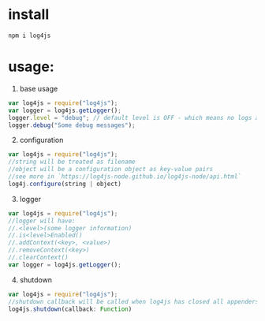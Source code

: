 # install
`npm i log4js`
# usage: 
1. base usage
```javascript
var log4js = require("log4js");
var logger = log4js.getLogger();
logger.level = "debug"; // default level is OFF - which means no logs at all.
logger.debug("Some debug messages");
```
2. configuration
```javascript
var log4js = require("log4js");
//string will be treated as filename
//object will be a configuration object as key-value pairs
//see more in `https://log4js-node.github.io/log4js-node/api.html`
log4j.configure(string | object)
```
3. logger
```javascript
var log4js = require("log4js");
//logger will have:
//.<level>(some logger information)
//.is<level>Enabled()
//.addContext(<key>, <value>)
//.removeContext(<key>)
//.clearContext()
var logger = log4js.getLogger();
```
4. shutdown
```javascript
var log4js = require("log4js");
//shutdown callback will be called when log4js has closed all appenders and finished writing log events
log4js.shutdown(callback: Function)
```